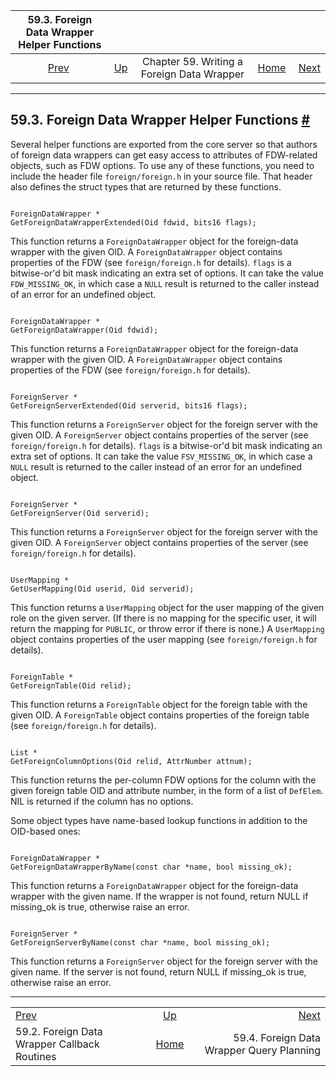 

|                 59.3. Foreign Data Wrapper Helper Functions                |                                                                    |                                            |                                                       |                                                                        |
| :------------------------------------------------------------------------: | :----------------------------------------------------------------- | :----------------------------------------: | ----------------------------------------------------: | ---------------------------------------------------------------------: |
| [Prev](fdw-callbacks.html "59.2. Foreign Data Wrapper Callback Routines")  | [Up](fdwhandler.html "Chapter 59. Writing a Foreign Data Wrapper") | Chapter 59. Writing a Foreign Data Wrapper | [Home](index.html "PostgreSQL 17devel Documentation") |  [Next](fdw-planning.html "59.4. Foreign Data Wrapper Query Planning") |

***

## 59.3. Foreign Data Wrapper Helper Functions [#](#FDW-HELPERS)

Several helper functions are exported from the core server so that authors of foreign data wrappers can get easy access to attributes of FDW-related objects, such as FDW options. To use any of these functions, you need to include the header file `foreign/foreign.h` in your source file. That header also defines the struct types that are returned by these functions.

```

ForeignDataWrapper *
GetForeignDataWrapperExtended(Oid fdwid, bits16 flags);
```

This function returns a `ForeignDataWrapper` object for the foreign-data wrapper with the given OID. A `ForeignDataWrapper` object contains properties of the FDW (see `foreign/foreign.h` for details). `flags` is a bitwise-or'd bit mask indicating an extra set of options. It can take the value `FDW_MISSING_OK`, in which case a `NULL` result is returned to the caller instead of an error for an undefined object.

```

ForeignDataWrapper *
GetForeignDataWrapper(Oid fdwid);
```

This function returns a `ForeignDataWrapper` object for the foreign-data wrapper with the given OID. A `ForeignDataWrapper` object contains properties of the FDW (see `foreign/foreign.h` for details).

```

ForeignServer *
GetForeignServerExtended(Oid serverid, bits16 flags);
```

This function returns a `ForeignServer` object for the foreign server with the given OID. A `ForeignServer` object contains properties of the server (see `foreign/foreign.h` for details). `flags` is a bitwise-or'd bit mask indicating an extra set of options. It can take the value `FSV_MISSING_OK`, in which case a `NULL` result is returned to the caller instead of an error for an undefined object.

```

ForeignServer *
GetForeignServer(Oid serverid);
```

This function returns a `ForeignServer` object for the foreign server with the given OID. A `ForeignServer` object contains properties of the server (see `foreign/foreign.h` for details).

```

UserMapping *
GetUserMapping(Oid userid, Oid serverid);
```

This function returns a `UserMapping` object for the user mapping of the given role on the given server. (If there is no mapping for the specific user, it will return the mapping for `PUBLIC`, or throw error if there is none.) A `UserMapping` object contains properties of the user mapping (see `foreign/foreign.h` for details).

```

ForeignTable *
GetForeignTable(Oid relid);
```

This function returns a `ForeignTable` object for the foreign table with the given OID. A `ForeignTable` object contains properties of the foreign table (see `foreign/foreign.h` for details).

```

List *
GetForeignColumnOptions(Oid relid, AttrNumber attnum);
```

This function returns the per-column FDW options for the column with the given foreign table OID and attribute number, in the form of a list of `DefElem`. NIL is returned if the column has no options.

Some object types have name-based lookup functions in addition to the OID-based ones:

```

ForeignDataWrapper *
GetForeignDataWrapperByName(const char *name, bool missing_ok);
```

This function returns a `ForeignDataWrapper` object for the foreign-data wrapper with the given name. If the wrapper is not found, return NULL if missing\_ok is true, otherwise raise an error.

```

ForeignServer *
GetForeignServerByName(const char *name, bool missing_ok);
```

This function returns a `ForeignServer` object for the foreign server with the given name. If the server is not found, return NULL if missing\_ok is true, otherwise raise an error.

***

|                                                                            |                                                                    |                                                                        |
| :------------------------------------------------------------------------- | :----------------------------------------------------------------: | ---------------------------------------------------------------------: |
| [Prev](fdw-callbacks.html "59.2. Foreign Data Wrapper Callback Routines")  | [Up](fdwhandler.html "Chapter 59. Writing a Foreign Data Wrapper") |  [Next](fdw-planning.html "59.4. Foreign Data Wrapper Query Planning") |
| 59.2. Foreign Data Wrapper Callback Routines                               |        [Home](index.html "PostgreSQL 17devel Documentation")       |                              59.4. Foreign Data Wrapper Query Planning |
